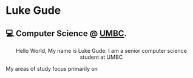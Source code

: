 # Luke Gude 
## :computer: Computer Science @ [UMBC](https://umbc.edu/). 

<p align=center>Hello World, My name is Luke Gude. I am a senior computer science student at UMBC</p> 
My areas of study focus primarily on 
